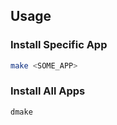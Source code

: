 ## Usage

### Install Specific App

```sh
make <SOME_APP>
```

### Install All Apps

```sh
dmake
```
